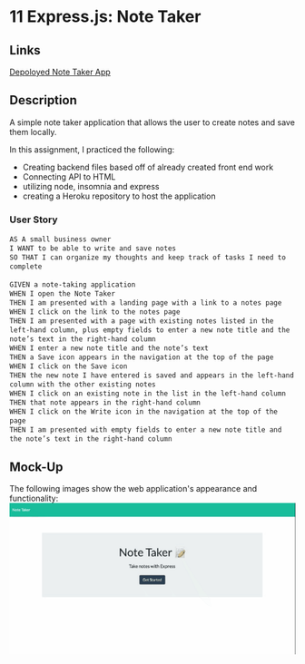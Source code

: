# 11 Express.js: Note Taker

## Links
[Depoloyed Note Taker App](https://hw-11-note-taker-app.herokuapp.com/)

## Description
A simple note taker application that allows the user to create notes and save them locally.

In this assignment, I practiced the following:
- Creating backend files based off of already created front end work
- Connecting API to HTML
- utilizing node, insomnia and express
- creating a Heroku repository to host the application

### User Story
```
AS A small business owner
I WANT to be able to write and save notes
SO THAT I can organize my thoughts and keep track of tasks I need to complete

GIVEN a note-taking application
WHEN I open the Note Taker
THEN I am presented with a landing page with a link to a notes page
WHEN I click on the link to the notes page
THEN I am presented with a page with existing notes listed in the left-hand column, plus empty fields to enter a new note title and the note’s text in the right-hand column
WHEN I enter a new note title and the note’s text
THEN a Save icon appears in the navigation at the top of the page
WHEN I click on the Save icon
THEN the new note I have entered is saved and appears in the left-hand column with the other existing notes
WHEN I click on an existing note in the list in the left-hand column
THEN that note appears in the right-hand column
WHEN I click on the Write icon in the navigation at the top of the page
THEN I am presented with empty fields to enter a new note title and the note’s text in the right-hand column
```


## Mock-Up

The following images show the web application's appearance and functionality:
![A user clicks on the note taker button, the page changes to another page where notes can be made and saved.](./assets/note-taker.gif)

